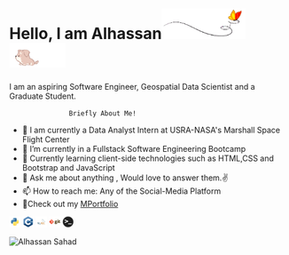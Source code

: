 # Hello, I am Alhassan<img src="images/butterfly.gif" width=30%><img src="images/dog.gif" width=20%>

I am an aspiring Software Engineer, Geospatial Data Scientist and a Graduate
Student.

<!-- <img align="right" alt="GIF" src="images/butterfly.gif" /> -->

                   Briefly About Me!

- 🔭 I am currently a Data Analyst Intern at USRA-NASA's Marshall Space Flight
  Center
- 🌱 I’m currently in a Fullstack Software Engineering Bootcamp
- 👯 Currently learning client-side technologies such as HTML,CSS and Bootstrap
  and JavaScript
- 💬 Ask me about anything , Would love to answer them.✌
- 📫 How to reach me: Any of the Social-Media Platform
- 📝Check out my [MPortfolio](https://sahadalhassan.com/)

<code><img height="20" src="https://raw.githubusercontent.com/github/explore/80688e429a7d4ef2fca1e82350fe8e3517d3494d/topics/python/python.png"></code>
<code><img height="20" src="https://raw.githubusercontent.com/github/explore/80688e429a7d4ef2fca1e82350fe8e3517d3494d/topics/cpp/cpp.png"></code>
<code><img height="20" src="https://raw.githubusercontent.com/github/explore/80688e429a7d4ef2fca1e82350fe8e3517d3494d/topics/mysql/mysql.png"></code>
<code><img height="20" src="https://raw.githubusercontent.com/github/explore/80688e429a7d4ef2fca1e82350fe8e3517d3494d/topics/git/git.png"></code>
<code><img height="20" src="https://raw.githubusercontent.com/github/explore/80688e429a7d4ef2fca1e82350fe8e3517d3494d/topics/terminal/terminal.png"></code>

![Alhassan Sahad](https://github-readme-stats.vercel.app/api?username=asahad&show_icons=true&hide_border=true)
